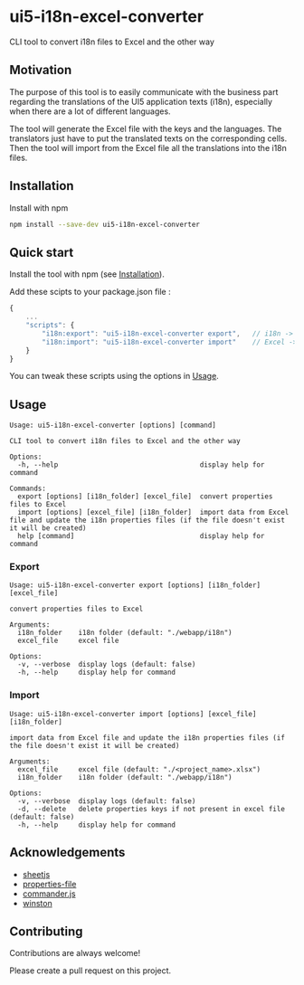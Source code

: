 # ui5-i18n-excel-converter

CLI tool to convert i18n files to Excel and the other way


## Motivation

The purpose of this tool is to easily communicate with the business part regarding the translations of the UI5 application texts (i18n), especially when there are a lot of different languages.

The tool will generate the Excel file with the keys and the languages.
The translators just have to put the translated texts on the corresponding cells.
Then the tool will import from the Excel file all the translations into the i18n files.

## Installation

Install with npm

```bash
npm install --save-dev ui5-i18n-excel-converter
```
    
## Quick start

Install the tool with npm (see [Installation](#installation)).

Add these scipts to your package.json file :

```javascript
{
    ...
    "scripts": {
        "i18n:export": "ui5-i18n-excel-converter export",   // i18n -> Excel
        "i18n:import": "ui5-i18n-excel-converter import"    // Excel -> i18n
    }
}
```

You can tweak these scripts using the options in [Usage](#usage).
## Usage

```
Usage: ui5-i18n-excel-converter [options] [command]

CLI tool to convert i18n files to Excel and the other way

Options:
  -h, --help                                   display help for command

Commands:
  export [options] [i18n_folder] [excel_file]  convert properties files to Excel
  import [options] [excel_file] [i18n_folder]  import data from Excel file and update the i18n properties files (if the file doesn't exist it will be created)
  help [command]                               display help for command
```

### Export
```
Usage: ui5-i18n-excel-converter export [options] [i18n_folder] [excel_file]

convert properties files to Excel

Arguments:
  i18n_folder    i18n folder (default: "./webapp/i18n")
  excel_file     excel file

Options:
  -v, --verbose  display logs (default: false)
  -h, --help     display help for command
```

### Import
```
Usage: ui5-i18n-excel-converter import [options] [excel_file] [i18n_folder]

import data from Excel file and update the i18n properties files (if the file doesn't exist it will be created)

Arguments:
  excel_file     excel file (default: "./<project_name>.xlsx")
  i18n_folder    i18n folder (default: "./webapp/i18n")

Options:
  -v, --verbose  display logs (default: false)
  -d, --delete   delete properties keys if not present in excel file (default: false)
  -h, --help     display help for command
```
## Acknowledgements
 - [sheetjs](https://github.com/SheetJS/sheetjs)
 - [properties-file](https://github.com/Avansai/properties-file)
 - [commander.js](https://github.com/tj/commander.js)
 - [winston](http://github.com/winstonjs/winston)

## Contributing

Contributions are always welcome!

Please create a pull request on this project.